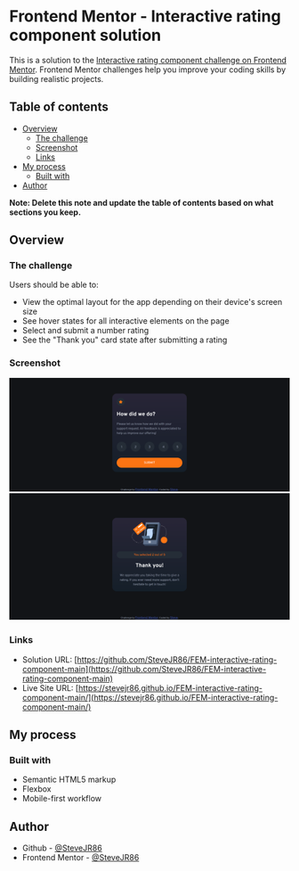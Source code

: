 # Frontend Mentor - Interactive rating component solution

This is a solution to the [Interactive rating component challenge on Frontend Mentor](https://www.frontendmentor.io/challenges/interactive-rating-component-koxpeBUmI). Frontend Mentor challenges help you improve your coding skills by building realistic projects. 

## Table of contents

- [Overview](#overview)
  - [The challenge](#the-challenge)
  - [Screenshot](#screenshot)
  - [Links](#links)
- [My process](#my-process)
  - [Built with](#built-with)
- [Author](#author)

**Note: Delete this note and update the table of contents based on what sections you keep.**

## Overview

### The challenge

Users should be able to:

- View the optimal layout for the app depending on their device's screen size
- See hover states for all interactive elements on the page
- Select and submit a number rating
- See the "Thank you" card state after submitting a rating

### Screenshot

![Ratings screenshot](./screenshot-1.png)
![Thank You screenshot](./screenshot-2.png)

### Links

- Solution URL: [https://github.com/SteveJR86/FEM-interactive-rating-component-main](https://github.com/SteveJR86/FEM-interactive-rating-component-main)
- Live Site URL: [https://stevejr86.github.io/FEM-interactive-rating-component-main/](https://stevejr86.github.io/FEM-interactive-rating-component-main/)

## My process

### Built with

- Semantic HTML5 markup
- Flexbox
- Mobile-first workflow

## Author

- Github - [@SteveJR86](https://github.com/SteveJR86)
- Frontend Mentor - [@SteveJR86](https://www.frontendmentor.io/profile/SteveJR86)
